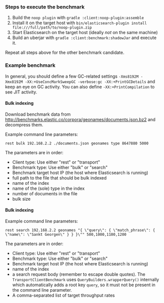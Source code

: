 ### Steps to execute the benchmark

1. Build the `noop plugin` with `gradle :client:noop-plugin:assemble`
2. Install it on the target host with `bin/elasticsearch-plugin install file:///full/path/to/noop-plugin.zip`
3. Start Elasticsearch on the target host (ideally *not* on the same machine)
4. Build an uberjar with `gradle :client:benchmark:shadowJar` and execute it.

Repeat all steps above for the other benchmark candidate.

### Example benchmark

In general, you should define a few GC-related settings `-Xms8192M -Xmx8192M -XX:+UseConcMarkSweepGC -verbose:gc -XX:+PrintGCDetails` and keep an eye on GC activity. You can also define `-XX:+PrintCompilation` to see JIT activity.

#### Bulk indexing

Download benchmark data from http://benchmarks.elastic.co/corpora/geonames/documents.json.bz2 and decompress them.

Example command line parameters:

```
rest bulk 192.168.2.2 ./documents.json geonames type 8647880 5000
```

The parameters are in order:

* Client type: Use either "rest" or "transport"
* Benchmark type: Use either "bulk" or "search"
* Benchmark target host IP (the host where Elasticsearch is running)
* full path to the file that should be bulk indexed
* name of the index
* name of the (sole) type in the index 
* number of documents in the file
* bulk size


#### Bulk indexing

Example command line parameters:

```
rest search 192.168.2.2 geonames "{ \"query\": { \"match_phrase\": { \"name\": \"Sankt Georgen\" } } }\"" 500,1000,1100,1200
```

The parameters are in order:

* Client type: Use either "rest" or "transport"
* Benchmark type: Use either "bulk" or "search"
* Benchmark target host IP (the host where Elasticsearch is running)
* name of the index
* a search request body (remember to escape double quotes). The `TransportClientBenchmark` uses `QueryBuilders.wrapperQuery()` internally which automatically adds a root key `query`, so it must not be present in the command line parameter.
* A comma-separated list of target throughput rates


